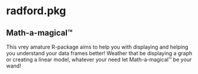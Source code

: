 # radford.pkg

## Math-a-magical™

This vrey amature R-package aims to help you with displaying and helping you understand your data frames better! Weather that be displaying a graph or creating a linear model, whatever your need let Math-a-magical™ be your wand!